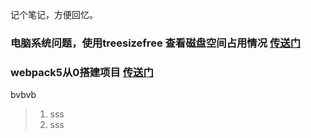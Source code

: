 记个笔记，方便回忆。
### 电脑系统问题，使用treesizefree 查看磁盘空间占用情况 [传送门](/guide/system)

### webpack5从0搭建项目 [传送门](/guide/webpack/webpack5.md)
<zhizhizhi>bvbvb</zhizhizhi>

> 1. sss
> 2. sss 
